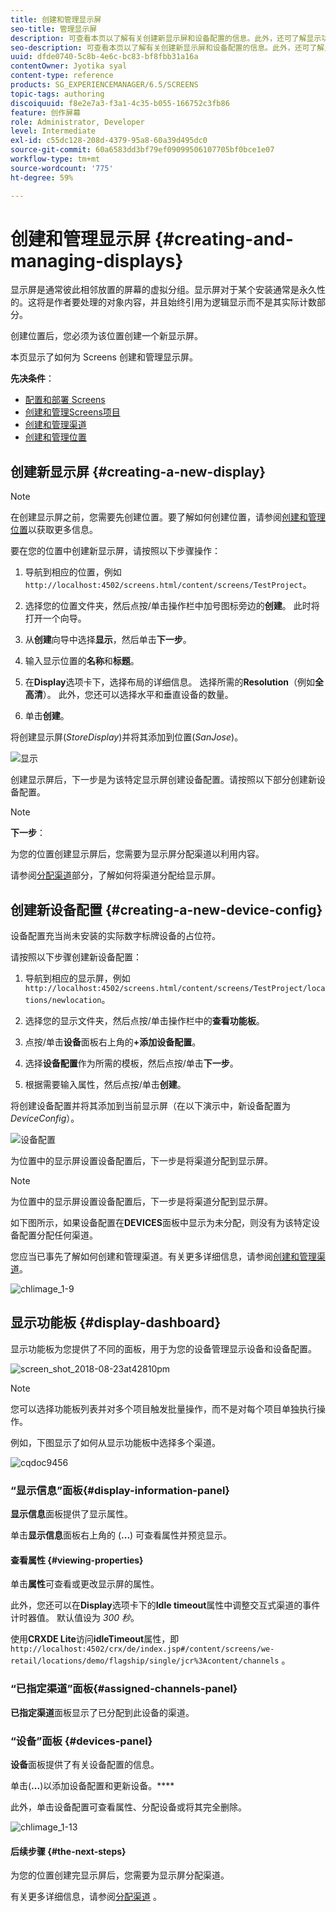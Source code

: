 ```yaml
---
title: 创建和管理显示屏
seo-title: 管理显示屏
description: 可查看本页以了解有关创建新显示屏和设备配置的信息。此外，还可了解显示功能板。
seo-description: 可查看本页以了解有关创建新显示屏和设备配置的信息。此外，还可了解显示功能板。
uuid: dfde0740-5c8b-4e6c-bc83-bf8fbb31a16a
contentOwner: Jyotika syal
content-type: reference
products: SG_EXPERIENCEMANAGER/6.5/SCREENS
topic-tags: authoring
discoiquuid: f8e2e7a3-f3a1-4c35-b055-166752c3fb86
feature: 创作屏幕
role: Administrator, Developer
level: Intermediate
exl-id: c55dc128-208d-4379-95a8-60a39d495dc0
source-git-commit: 60a6583dd3bf79ef09099506107705bf0bce1e07
workflow-type: tm+mt
source-wordcount: '775'
ht-degree: 59%

---
```


# 创建和管理显示屏 {#creating-and-managing-displays}

显示屏是通常彼此相邻放置的屏幕的虚拟分组。显示屏对于某个安装通常是永久性的。这将是作者要处理的对象内容，并且始终引用为逻辑显示而不是其实际计数部分。

创建位置后，您必须为该位置创建一个新显示屏。

本页显示了如何为 Screens 创建和管理显示屏。

**先决条件**：

* [配置和部署 Screens](configuring-screens-introduction.md)
* [创建和管理Screens项目](creating-a-screens-project.md)
* [创建和管理渠道](managing-channels.md)
* [创建和管理位置](managing-locations.md)

## 创建新显示屏 {#creating-a-new-display}

>[!NOTE]
>
>在创建显示屏之前，您需要先创建位置。要了解如何创建位置，请参阅[创建和管理位置](managing-locations.md)以获取更多信息。

要在您的位置中创建新显示屏，请按照以下步骤操作：

1. 导航到相应的位置，例如`http://localhost:4502/screens.html/content/screens/TestProject`。
1. 选择您的位置文件夹，然后点按/单击操作栏中加号图标旁边的&#x200B;**创建**。 此时将打开一个向导。
1. 从&#x200B;**创建**&#x200B;向导中选择&#x200B;**显示**，然后单击&#x200B;**下一步**。

1. 输入显示位置的&#x200B;**名称**&#x200B;和&#x200B;**标题**。

1. 在&#x200B;**Display**&#x200B;选项卡下，选择布局的详细信息。 选择所需的&#x200B;**Resolution**（例如&#x200B;**全高清**）。 此外，您还可以选择水平和垂直设备的数量。

1. 单击&#x200B;**创建**。

将创建显示屏(*StoreDisplay*)并将其添加到位置(*SanJose*)。

![显示](assets/display.gif)

创建显示屏后，下一步是为该特定显示屏创建设备配置。请按照以下部分创建新设备配置。

>[!NOTE]
>
>**下一步**：
>
>为您的位置创建显示屏后，您需要为显示屏分配渠道以利用内容。
>
>请参阅[分配渠道](channel-assignment.md)部分，了解如何将渠道分配给显示屏。

## 创建新设备配置 {#creating-a-new-device-config}

设备配置充当尚未安装的实际数字标牌设备的占位符。

请按照以下步骤创建新设备配置：

1. 导航到相应的显示屏，例如`http://localhost:4502/screens.html/content/screens/TestProject/locations/newlocation`。
1. 选择您的显示文件夹，然后点按/单击操作栏中的&#x200B;**查看功能板**。
1. 点按/单击&#x200B;**设备**&#x200B;面板右上角的&#x200B;**+添加设备配置**。

1. 选择&#x200B;**设备配置**&#x200B;作为所需的模板，然后点按/单击&#x200B;**下一步**。

1. 根据需要输入属性，然后点按/单击&#x200B;**创建**。

将创建设备配置并将其添加到当前显示屏（在以下演示中，新设备配置为&#x200B;*DeviceConfig*）。

![设备配置](assets/deviceconfig.gif)

为位置中的显示屏设置设备配置后，下一步是将渠道分配到显示屏。

>[!NOTE]
>
>为位置中的显示屏设置设备配置后，下一步是将渠道分配到显示屏。
>
>如下图所示，如果设备配置在&#x200B;**DEVICES**&#x200B;面板中显示为未分配，则没有为该特定设备配置分配任何渠道。
>
>您应当已事先了解如何创建和管理渠道。有关更多详细信息，请参阅[创建和管理渠道](managing-channels.md)。

![chlimage_1-9](assets/chlimage_1-9.png)

## 显示功能板 {#display-dashboard}

显示功能板为您提供了不同的面板，用于为您的设备管理显示设备和设备配置。

![screen_shot_2018-08-23at42810pm](assets/screen_shot_2018-08-23at42810pm.png)

>[!NOTE]
>
>您可以选择功能板列表并对多个项目触发批量操作，而不是对每个项目单独执行操作。
>
>例如，下图显示了如何从显示功能板中选择多个渠道。

![cqdoc9456](assets/cqdoc9456.gif)

### “显示信息”面板{#display-information-panel}

**显示信息**&#x200B;面板提供了显示属性。

单击&#x200B;**显示信息**&#x200B;面板右上角的 (**...**) 可查看属性并预览显示。


#### 查看属性 {#viewing-properties}

单击&#x200B;**属性**&#x200B;可查看或更改显示屏的属性。

此外，您还可以在&#x200B;**Display**&#x200B;选项卡下的&#x200B;**Idle timeout**&#x200B;属性中调整交互式渠道的事件计时器值。 默认值设为 *300 秒*。

使用&#x200B;**CRXDE Lite**&#x200B;访问&#x200B;**idleTimeout**&#x200B;属性，即`http://localhost:4502/crx/de/index.jsp#/content/screens/we-retail/locations/demo/flagship/single/jcr%3Acontent/channels` 。


### “已指定渠道”面板{#assigned-channels-panel}

**已指定渠道**&#x200B;面板显示了已分配到此设备的渠道。


### “设备”面板  {#devices-panel}

**设备**&#x200B;面板提供了有关设备配置的信息。

单击(**...**)以添加设备配置和更新设备。****

此外，单击设备配置可查看属性、分配设备或将其完全删除。

![chlimage_1-13](assets/chlimage_1-13.png)

#### 后续步骤 {#the-next-steps}

为您的位置创建完显示屏后，您需要为显示屏分配渠道。

有关更多详细信息，请参阅[分配渠道](channel-assignment.md) 。
